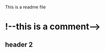 This is a readme file
<HTML>
<HEAD>
<BODY>
<H1>!--this is a comment--></H1>
   <H2> header 2</H2>
</BODY>
</HEAD>
</HTML>

